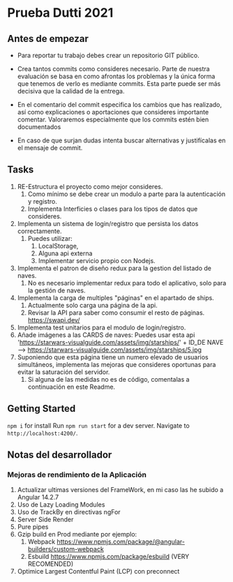 # Prueba Dutti 2021

## Antes de empezar

- Para reportar tu trabajo debes crear un repositorio GIT público.

- Crea tantos commits como consideres necesario. Parte de nuestra evaluación se basa en como afrontas los problemas y la única forma que tenemos de verlo es mediante commits. Esta parte puede ser más decisiva que la calidad de la entrega.
- En el comentario del commit especifica los cambios que has realizado, así como explicaciones o aportaciones que consideres importante comentar. Valoraremos especialmente que los commits estén bien documentados
- En caso de que surjan dudas intenta buscar alternativas y justifícalas en el mensaje de commit.

## Tasks

1. RE-Estructura el proyecto como mejor consideres.
   1. Como mínimo se debe crear un modulo a parte para la autenticación y registro.
   2. Implementa Interficies o clases para los tipos de datos que consideres.
2. Implementa un sistema de login/registro que persista los datos correctamente.
   1. Puedes utilizar:
      1. LocalStorage,
      2. Alguna api externa
      3. Implementar servicio propio con Nodejs.
3. Implementa el patron de diseño redux para la gestion del listado de naves.
   1. No es necesario implementar redux para todo el aplicativo, solo para la gestión de naves.
4. Implementa la carga de multiples "páginas" en el apartado de ships.
   1. Actualmente solo carga una página de la api.
   2. Revisar la API para saber como consumir el resto de páginas. <https://swapi.dev/>
5. Implementa test unitarios para el modulo de login/registro.
6. Añade imágenes a las CARDS de naves: Puedes usar esta api 'https://starwars-visualguide.com/assets/img/starships/' + ID_DE NAVE --> <https://starwars-visualguide.com/assets/img/starships/5.jpg>
7. Suponiendo que esta página tiene un numero elevado de usuarios simultáneos, implementa las mejoras que consideres oportunas para evitar la saturación del servidor.
   1. Si alguna de las medidas no es de código, comentalas a continuación en este Readme.

## Getting Started

`npm i` for install
Run `npm run start` for a dev server.
Navigate to `http://localhost:4200/`.

## Notas del desarrollador

### Mejoras de rendimiento de la Aplicación

1. Actualizar ultimas versiones del FrameWork, en mi caso las he subido a Angular 14.2.7
2. Uso de Lazy Loading Modules
3. Uso de TrackBy en directivas ngFor
4. Server Side Render
5. Pure pipes
6. Gzip build en Prod mediante por ejemplo:
   1. Webpack <https://www.npmjs.com/package/@angular-builders/custom-webpack>
   2. Esbuild <https://www.npmjs.com/package/esbuild> (VERY RECOMENDED)
7. Optimice Largest Contentful Paint (LCP) con preconnect
